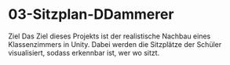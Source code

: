 # 03-Sitzplan-DDammerer
Ziel
Das Ziel dieses Projekts ist der realistische Nachbau eines Klassenzimmers in Unity. Dabei werden die Sitzplätze der Schüler visualisiert, sodass erkennbar ist, wer wo sitzt.

